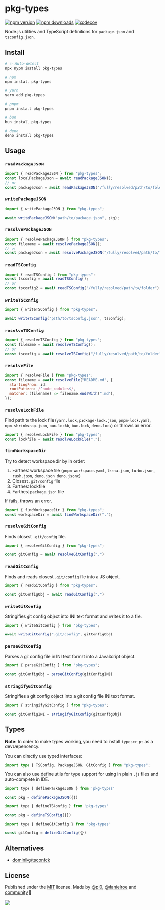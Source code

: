 # pkg-types

<!-- automd:badges color=yellow codecov -->

[![npm version](https://img.shields.io/npm/v/pkg-types?color=yellow)](https://npmjs.com/package/pkg-types)
[![npm downloads](https://img.shields.io/npm/dm/pkg-types?color=yellow)](https://npm.chart.dev/pkg-types)
[![codecov](https://img.shields.io/codecov/c/gh/unjs/pkg-types?color=yellow)](https://codecov.io/gh/unjs/pkg-types)

<!-- /automd -->

Node.js utilities and TypeScript definitions for `package.json` and `tsconfig.json`.

## Install

<!-- automd:pm-i -->

```sh
# ✨ Auto-detect
npx nypm install pkg-types

# npm
npm install pkg-types

# yarn
yarn add pkg-types

# pnpm
pnpm install pkg-types

# bun
bun install pkg-types

# deno
deno install pkg-types
```

<!-- /automd -->

## Usage

### `readPackageJSON`

```js
import { readPackageJSON } from "pkg-types";
const localPackageJson = await readPackageJSON();
// or
const packageJson = await readPackageJSON("/fully/resolved/path/to/folder");
```

### `writePackageJSON`

```js
import { writePackageJSON } from "pkg-types";

await writePackageJSON("path/to/package.json", pkg);
```

### `resolvePackageJSON`

```js
import { resolvePackageJSON } from "pkg-types";
const filename = await resolvePackageJSON();
// or
const packageJson = await resolvePackageJSON("/fully/resolved/path/to/folder");
```

### `readTSConfig`

```js
import { readTSConfig } from "pkg-types";
const tsconfig = await readTSConfig();
// or
const tsconfig2 = await readTSConfig("/fully/resolved/path/to/folder");
```

### `writeTSConfig`

```js
import { writeTSConfig } from "pkg-types";

await writeTSConfig("path/to/tsconfig.json", tsconfig);
```

### `resolveTSConfig`

```js
import { resolveTSConfig } from "pkg-types";
const filename = await resolveTSConfig();
// or
const tsconfig = await resolveTSConfig("/fully/resolved/path/to/folder");
```

### `resolveFile`

```js
import { resolveFile } from "pkg-types";
const filename = await resolveFile("README.md", {
  startingFrom: id,
  rootPattern: /^node_modules$/,
  matcher: (filename) => filename.endsWith(".md"),
});
```

### `resolveLockFile`

Find path to the lock file (`yarn.lock`, `package-lock.json`, `pnpm-lock.yaml`, `npm-shrinkwrap.json`, `bun.lockb`, `bun.lock`, `deno.lock`) or throws an error.

```js
import { resolveLockFile } from "pkg-types";
const lockfile = await resolveLockFile(".");
```

### `findWorkspaceDir`

Try to detect workspace dir by in order:

1. Farthest workspace file (`pnpm-workspace.yaml`, `lerna.json`, `turbo.json`, `rush.json`, `deno.json`, `deno.jsonc`)
2. Closest `.git/config` file
3. Farthest lockfile
4. Farthest `package.json` file

If fails, throws an error.

```js
import { findWorkspaceDir } from "pkg-types";
const workspaceDir = await findWorkspaceDir(".");
```

### `resolveGitConfig`

Finds closest `.git/config` file.

```js
import { resolveGitConfig } from "pkg-types";

const gitConfig = await resolveGitConfig(".")
```

### `readGitConfig`

Finds and reads closest `.git/config` file into a JS object.

```js
import { readGitConfig } from "pkg-types";

const gitConfigObj = await readGitConfig(".")
```

### `writeGitConfig`

Stringifies git config object into INI text format and writes it to a file.

```js
import { writeGitConfig } from "pkg-types";

await writeGitConfig(".git/config", gitConfigObj)
```

### `parseGitConfig`

Parses a git config file in INI text format into a JavaScript object.

```js
import { parseGitConfig } from "pkg-types";

const gitConfigObj = parseGitConfig(gitConfigINI)
```

### `stringifyGitConfig`

Stringifies a git config object into a git config file INI text format.

```js
import { stringifyGitConfig } from "pkg-types";

const gitConfigINI = stringifyGitConfig(gitConfigObj)
```

## Types

**Note:** In order to make types working, you need to install `typescript` as a devDependency.

You can directly use typed interfaces:

```ts
import type { TSConfig, PackageJSON, GitConfig } from "pkg-types";
```

You can also use define utils for type support for using in plain `.js` files and auto-complete in IDE.

```js
import type { definePackageJSON } from 'pkg-types'

const pkg = definePackageJSON({})
```

```js
import type { defineTSConfig } from 'pkg-types'

const pkg = defineTSConfig({})
```

```js
import type { defineGitConfig } from 'pkg-types'

const gitConfig = defineGitConfig({})
```

## Alternatives

- [dominikg/tsconfck](https://github.com/dominikg/tsconfck)

## License

<!-- automd:contributors license=MIT author="pi0,danielroe" -->

Published under the [MIT](https://github.com/unjs/pkg-types/blob/main/LICENSE) license.
Made by [@pi0](https://github.com/pi0), [@danielroe](https://github.com/danielroe) and [community](https://github.com/unjs/pkg-types/graphs/contributors) 💛
<br><br>
<a href="https://github.com/unjs/pkg-types/graphs/contributors">
<img src="https://contrib.rocks/image?repo=unjs/pkg-types" />
</a>

<!-- /automd -->
